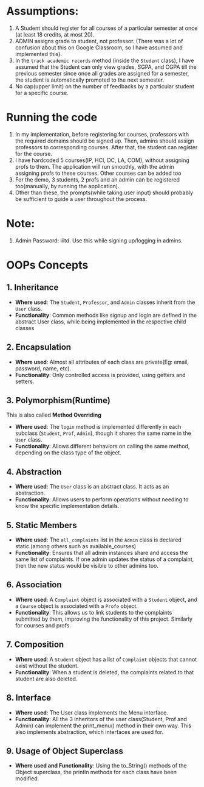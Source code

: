 # Assumptions:
1. A Student should register for all courses of a particular semester at once (at least 18 credits, at most 20).
2. ADMIN assigns grade to student, not professor. (There was a lot of confusion about this on Google Classroom, so I have assumed and implemented this).
3. In the `track academic records` method (inside the `Student` class), I have assumed that the Student can only view grades, SGPA, and CGPA till the previous semester since once all grades are assigned for a semester, the student is automatically promoted to the next semester.
4. No cap(upper limit) on the number of feedbacks by a particular student for a specific course.

# Running the code
1. In my implementation, before registering for courses, professors with the required domains should be signed up. Then, admins should assign professors to corresponding courses. After that, the student can register for the course.
2. I have hardcoded 5 courses(IP, HCI, DC, LA, COM), without assigning profs to them. The application will run smoothly, with the admin assigning profs to these courses. Other courses can be added too
3. For the demo, 3 students, 2 profs and an admin can be registered too(manually, by running the application).
4. Other than these, the prompts(while taking user input) should probably be sufficient to guide a user throughout the process.

# Note:
1. Admin Password: iiitd. Use this while signing up/logging in admins.


# OOPs Concepts 

## 1. Inheritance
- **Where used**: The `Student`, `Professor`, and `Admin` classes inherit from the `User` class.
- **Functionality**: Common methods like signup and login are defined in the abstract User class, while being implemented in the respective child classes

## 2. Encapsulation
- **Where used**: Almost all attributes of each class are private(Eg: email, password, name, etc).
- **Functionality**: Only controlled access is provided, using getters and setters.

## 3. Polymorphism(Runtime)
This is also called **Method Overriding**
- **Where used**: The `login` method is implemented differently in each subclass (`Student`, `Prof`, `Admin`), though it shares the same name in the `User` class.
- **Functionality**: Allows different behaviors on calling the same method, depending on the class type of the object.

## 4. Abstraction
- **Where used**: The `User` class is an abstract class. It acts as an abstraction.
- **Functionality**: Allows users to perform operations without needing to know the specific implementation details.

## 5. Static Members
- **Where used**: The `all_complaints` list in the `Admin` class is declared static.(among others such as available_courses)
- **Functionality**: Ensures that all admin instances share and access the same list of complaints. If one admin updates the status of a complaint, then the new status would be visible to other admins too.

## 6. Association
- **Where used**: A `Complaint` object is associated with a `Student` object, and a `Course` object is associated with a `Profe` object.
- **Functionality**: This allows us to link students to the complaints submitted by them, improving the functionality of this project. Similarly for courses and profs.

## 7. Composition
- **Where used**: A `Student` object has a list of `Complaint` objects that cannot exist without the student.
- **Functionality**: When a student is deleted, the complaints related to that student are also deleted.

## 8. Interface
- **Where used**: The User class implements the Menu interface. 
- **Functionality**: All the 3 inheritors of the user class(Student, Prof and Admin) can implement the print_menu() method in their own way. This also implements abstraction, which interfaces are used for.

## 9. Usage of Object Superclass
- **Where used and Functionality**: Using the to_String() methods of the Object superclass, the println methods for each class have been modified.
